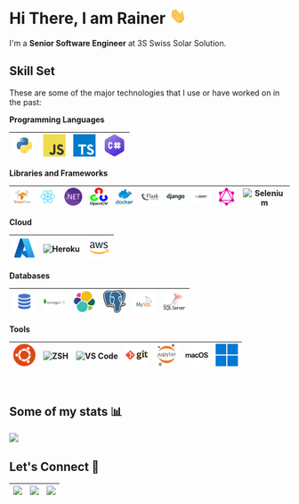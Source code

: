 <!-- Aqui em Rainer vou colocar um <a> com o link para um github.io -->
<h1>Hi There, I am Rainer <img  src="https://raw.githubusercontent.com/ABSphreak/ABSphreak/master/gifs/Hi.gif" width="30px"></h1>

I'm a **Senior Software Engineer** at 3S Swiss Solar Solution.

## Skill Set

These are some of the major technologies that I use or have worked on in the past:

**Programming Languages**

<img title="Python" alt="Python" width="40px" src="https://raw.githubusercontent.com/github/explore/master/topics/python/python.png" />|<img alt="JS" title="JavaScript" width="40px" src="https://raw.githubusercontent.com/github/explore/master/topics/javascript/javascript.png">|<img alt="TS" title="TypeScript" width="40px" src="https://raw.githubusercontent.com/github/explore/master/topics/typescript/typescript.png">|<img title="C#" alt="C#" width="40px" src="https://raw.githubusercontent.com/github/explore/master/topics/csharp/csharp.png">
|--|--|--|--|

**Libraries and Frameworks**

<img title="TensorFlow" alt="TensorFlow" width="40px" src="https://raw.githubusercontent.com/github/explore/master/topics/tensorflow/tensorflow.png">|<img title="ReactJS" alt="ReactJS" width="40px" src="https://raw.githubusercontent.com/github/explore/master/topics/react/react.png">|<img title=".NET" alt=".NET" width="40px" src="https://raw.githubusercontent.com/github/explore/master/topics/dotnet/dotnet.png">|<img title="OpenCV" alt="OpenCV" width="40px" src="https://raw.githubusercontent.com/github/explore/master/topics/opencv/opencv.png">|<img title="Docker" alt="Docker" width="40px" src="https://raw.githubusercontent.com/github/explore/master/topics/docker/docker.png">|<img title="Flask" alt="Flask" width="40px" src="https://raw.githubusercontent.com/github/explore/master/topics/flask/flask.png">|<img title="Django" alt="Django" width="40px" src="https://raw.githubusercontent.com/github/explore/master/topics/django/django.png">|<img title="jQuery" alt="jQuery" width="40px" src="https://raw.githubusercontent.com/github/explore/master/topics/jquery/jquery.png">|<img title="GrahpQL" alt="GraphQL" width="40px" src="https://raw.githubusercontent.com/github/explore/master/topics/graphql/graphql.png">|<img title="Selenium" alt="Selenium" width="40px" src="https://img.icons8.com/color/48/000000/selenium-test-automation.png">
|--|--|--|--|--|--|--|--|--|--|

**Cloud**

<img title="Azure" alt="Azure" width="40px" src="https://raw.githubusercontent.com/github/explore/master/topics/azure/azure.png">|<img title="Heroku" alt="Heroku" width="40px" src="https://img.icons8.com/color/48/000000/heroku.png">|<img title="AWS" alt="AWS" width="40px" src="https://raw.githubusercontent.com/github/explore/master/topics/aws/aws.png">
|--|--|--|

**Databases**

<img title="SQL" alt="SQL" width="40px" src="https://raw.githubusercontent.com/github/explore/master/topics/sql/sql.png">|<img title="MongoDB" alt="MongoDB" width="40px" src="https://raw.githubusercontent.com/github/explore/master/topics/mongodb/mongodb.png">|<img title="ElasticSearch" alt="ElasticSearch" width="40px" src="https://raw.githubusercontent.com/github/explore/master/topics/elasticsearch/elasticsearch.png">|<img title="PostgreSQL" alt="PostgreSQL" width="40px" src="https://raw.githubusercontent.com/github/explore/master/topics/postgresql/postgresql.png">|<img title="MySQL" alt="MySQL" width="40px" src="https://raw.githubusercontent.com/github/explore/master/topics/mysql/mysql.png">|<img title="SQL Server" alt="SQL Server" width="40px" src="https://raw.githubusercontent.com/github/explore/master/topics/sql-server/sql-server.png">
|--|--|--|--|--|--|

**Tools**

<img title="Ubuntu" alt="Ubuntu" width="40px" src="https://raw.githubusercontent.com/github/explore/master/topics/ubuntu/ubuntu.png">|<img title="ZSH" alt="ZSH" width="40px" src="https://s3.amazonaws.com/ohmyzsh/oh-my-zsh-logo.png">|<img title="VS Code" alt="VS Code" width="40px" src="https://img.icons8.com/fluent/48/000000/visual-studio-code-2019.png">|<img title="git" alt="git" width="40px" src="https://raw.githubusercontent.com/github/explore/master/topics/git/git.png">|<img title="Jupyter Notebook" alt="Jupyter" width="40px" src="https://raw.githubusercontent.com/github/explore/master/topics/jupyter-notebook/jupyter-notebook.png">|<img title="MacOSX" alt="MacOSX" width="40px" src="https://raw.githubusercontent.com/github/explore/master/topics/macos/macos.png">|<img title="Windows" alt="Windows" width="40px" src="https://raw.githubusercontent.com/github/explore/master/topics/windows/windows.png">
|--|--|--|--|--|--|--|
<br>

## Some of my stats :bar_chart:

<img src="https://github-readme-stats.vercel.app/api?username=rainer2465&show_icons=true&theme=radical&include_all_commits=true">

<br>

## Let's Connect :handshake:

<a href="https://www.linkedin.com/in/rainer-kaufmann-eng-soft/"><img src="https://cdn2.iconfinder.com/data/icons/social-media-2285/512/1_Linkedin_unofficial_colored_svg-128.png" width="40"></a>|<a href="mailto:rainerdaniel9@hotmail.com"><img src="https://image.flaticon.com/icons/svg/281/281769.svg" width="40"></a>|<a href="https://www.instagram.com/mcraineroficial"><img src="https://cdn2.iconfinder.com/data/icons/social-media-2285/512/1_Instagram_colored_svg_1-128.png" width="40"></a>
|--|--|--|
